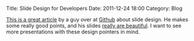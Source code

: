 Title: Slide Design for Developers
Date: 2011-12-24 18:00
Category: Blog

[This is a great article][1] by a guy over at [Github][3] about slide design.  He
makes some really good points, and his slides [really are beautiful][2].  I
want to see more presentations with these design pointers in mind.

[1]: http://zachholman.com/posts/slide-design-for-developers/
[2]: http://zachholman.com/talk/how-github-uses-github-to-build-github
[3]: https://github.com/
